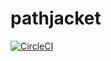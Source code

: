# pathjacket

[![CircleCI](https://circleci.com/gh/dtylman/pathjacket.svg?style=svg)](https://circleci.com/gh/dtylman/pathjacket)
